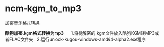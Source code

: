 # ncm-kgm_to_mp3            
加密音乐格式转换            

**酷狗加密.kgm格式转换为mp3**     
1.将待解密的.kgm文件放入酷狗KGM转MP3或者FLAC文件夹  
2.运行unlock-kugou-windows-amd64-alpha2.exe程序  
